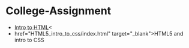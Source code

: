 # College-Assignment

<ul>
    <li><a href="intro_to_html/index.html">Intro to HTML</a><</li>
    <li><a> href="HTML5_intro_to_css/index.html" target="_blank">HTML5 and intro to CSS</a></li>
</ul>